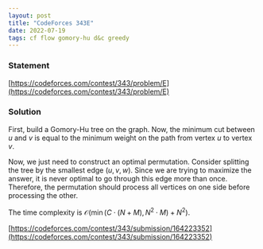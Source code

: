 ```yaml
---
layout: post
title: "CodeForces 343E"
date: 2022-07-19
tags: cf flow gomory-hu d&c greedy
---
```


### Statement 

[https://codeforces.com/contest/343/problem/E](https://codeforces.com/contest/343/problem/E)


### Solution

First, build a Gomory-Hu tree on the graph. Now, the minimum cut between $u$ and $v$ is equal to the minimum weight on the path from vertex $u$ to vertex $v$.

Now, we just need to construct an optimal permutation. Consider splitting the tree by the smallest edge $(u, v, w)$. Since we are trying to maximize the answer, it is never optimal to go through this edge more than once. Therefore, the permutation should process all vertices on one side before processing the other.

The time complexity is $\mathcal O(\min(C\cdot (N+M), N^2\cdot M) + N^2)$.

[https://codeforces.com/contest/343/submission/164223352](https://codeforces.com/contest/343/submission/164223352)